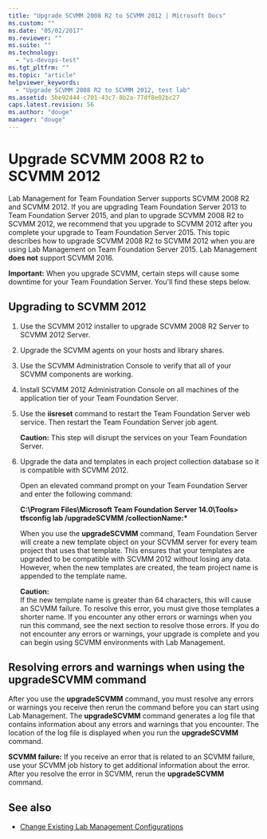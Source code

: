 ```yaml
---
title: "Upgrade SCVMM 2008 R2 to SCVMM 2012 | Microsoft Docs"
ms.custom: ""
ms.date: "05/02/2017"
ms.reviewer: ""
ms.suite: ""
ms.technology: 
  - "vs-devops-test"
ms.tgt_pltfrm: ""
ms.topic: "article"
helpviewer_keywords: 
  - "Upgrade SCVMM 2008 R2 to SCVMM 2012, test lab"
ms.assetid: 5be92444-c701-43c7-8b2a-77df8e02bc27
caps.latest.revision: 56
ms.author: "douge"
manager: "douge"
---
```

# Upgrade SCVMM 2008 R2 to SCVMM 2012

Lab Management for Team Foundation Server supports 
SCVMM 2008 R2 and SCVMM 2012. If you are upgrading 
Team Foundation Server 2013 to Team Foundation 
Server 2015, and plan to upgrade SCVMM 2008 R2 to 
SCVMM 2012, we recommend that you upgrade to SCVMM 
2012 after you complete your upgrade to Team 
Foundation Server 2015. This topic describes how 
to upgrade SCVMM 2008 R2 to SCVMM 2012 when you are 
using Lab Management on Team Foundation Server 2015.
Lab Management **does not** support SCVMM 2016. 

**Important:**  When you upgrade SCVMM, certain 
steps will cause some downtime for your Team 
Foundation Server. You'll find these steps below.

## Upgrading to SCVMM 2012

1. Use the SCVMM 2012 installer to upgrade SCVMM 
   2008 R2 Server to SCVMM 2012 Server.

1. Upgrade the SCVMM agents on your hosts and 
   library shares.

1. Use the SCVMM Administration Console to verify 
   that all of your SCVMM components are working.

1. Install SCVMM 2012 Administration Console on 
   all machines of the application tier of your Team 
   Foundation Server.

1. Use the **iisreset** command to restart the 
   Team Foundation Server web service. Then restart 
   the Team Foundation Server job agent.

   **Caution:** This step will disrupt the services 
   on your Team Foundation Server.

1. Upgrade the data and templates in each project 
   collection database so it is compatible with SCVMM 
   2012.

   Open an elevated command prompt on your Team 
   Foundation Server and enter the following command:

   **C:\\Program Files\\Microsoft Team Foundation 
   Server 14.0\\Tools\> tfsconfig lab /upgradeSCVMM /collectionName:\***

   When you use the **upgradeSCVMM** command, Team 
   Foundation Server will create a new template object 
   on your SCVMM server for every team project that 
   uses that template. This ensures that your templates
   are upgraded to be compatible with SCVMM 2012 
   without losing any data. However, when the new 
   templates are created, the team project name is 
   appended to the template name.

   **Caution:**  
   If the new template name is greater than 64 
   characters, this will cause an SCVMM failure. To 
   resolve this error, you must give those templates a 
   shorter name. If you encounter any other errors or 
   warnings when you run this command, see the next 
   section to resolve those errors. If you do not 
   encounter any errors or warnings, your upgrade is 
   complete and you can begin using SCVMM environments 
   with Lab Management.

## Resolving errors and warnings when using the upgradeSCVMM command

After you use the **upgradeSCVMM** command, you 
must resolve any errors or warnings you receive 
then rerun the command before you can start using 
Lab Management. The **upgradeSCVMM** command 
generates a log file that contains information 
about any errors and warnings that you encounter. 
The location of the log file is displayed when you 
run the **upgradeSCVMM** command.

**SCVMM failure:** If you receive an error that is 
related to an SCVMM failure, use your SCVMM job 
history to get additional information about the 
error. After you resolve the error in SCVMM, rerun 
the **upgradeSCVMM** command.

## See also

* [Change Existing Lab Management Configurations](https://msdn.microsoft.com/library/ee704508%28v=vs.140%29.aspx)
